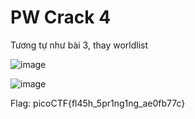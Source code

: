 # PW Crack 4
Tương tự như bài 3, thay worldlist

![image](https://github.com/user-attachments/assets/c8f0238d-a609-48f3-aa94-78321066b7ab)


![image](https://github.com/user-attachments/assets/bf64034a-a85a-453a-b27d-7fdc54aef8fe)

Flag: picoCTF{fl45h_5pr1ng1ng_ae0fb77c}
